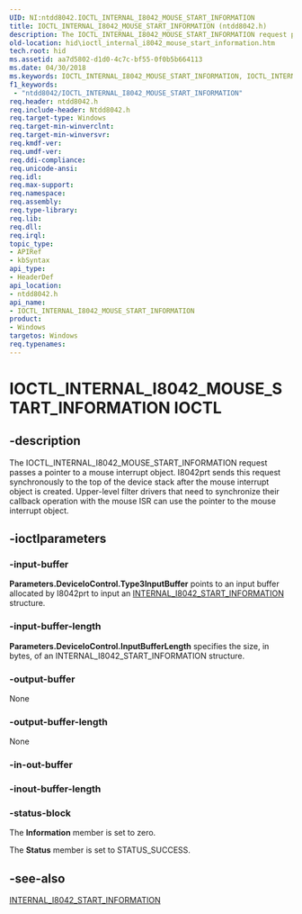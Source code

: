 ```yaml
---
UID: NI:ntdd8042.IOCTL_INTERNAL_I8042_MOUSE_START_INFORMATION
title: IOCTL_INTERNAL_I8042_MOUSE_START_INFORMATION (ntdd8042.h)
description: The IOCTL_INTERNAL_I8042_MOUSE_START_INFORMATION request passes a pointer to a mouse interrupt object.
old-location: hid\ioctl_internal_i8042_mouse_start_information.htm
tech.root: hid
ms.assetid: aa7d5802-d1d0-4c7c-bf55-0f0b5b664113
ms.date: 04/30/2018
ms.keywords: IOCTL_INTERNAL_I8042_MOUSE_START_INFORMATION, IOCTL_INTERNAL_I8042_MOUSE_START_INFORMATION control, IOCTL_INTERNAL_I8042_MOUSE_START_INFORMATION control code [Human Input Devices], hid.ioctl_internal_i8042_mouse_start_information, i8042ref_c4c81870-f104-4979-86e3-03bd376e34ce.xml, ntdd8042/IOCTL_INTERNAL_I8042_MOUSE_START_INFORMATION
f1_keywords:
 - "ntdd8042/IOCTL_INTERNAL_I8042_MOUSE_START_INFORMATION"
req.header: ntdd8042.h
req.include-header: Ntdd8042.h
req.target-type: Windows
req.target-min-winverclnt: 
req.target-min-winversvr: 
req.kmdf-ver: 
req.umdf-ver: 
req.ddi-compliance: 
req.unicode-ansi: 
req.idl: 
req.max-support: 
req.namespace: 
req.assembly: 
req.type-library: 
req.lib: 
req.dll: 
req.irql: 
topic_type:
- APIRef
- kbSyntax
api_type:
- HeaderDef
api_location:
- ntdd8042.h
api_name:
- IOCTL_INTERNAL_I8042_MOUSE_START_INFORMATION
product:
- Windows
targetos: Windows
req.typenames: 
---
```


# IOCTL_INTERNAL_I8042_MOUSE_START_INFORMATION IOCTL


## -description



The IOCTL_INTERNAL_I8042_MOUSE_START_INFORMATION request passes a pointer to a mouse interrupt object. I8042prt sends this request synchronously to the top of the device stack after the mouse interrupt object is created. Upper-level filter drivers that need to synchronize their callback operation with the mouse ISR can use the pointer to the mouse interrupt object.




## -ioctlparameters




### -input-buffer

<b>Parameters.DeviceIoControl.Type3InputBuffer</b> points to an input buffer allocated by I8042prt to input an <a href="https://docs.microsoft.com/windows-hardware/drivers/ddi/ntdd8042/ns-ntdd8042-_internal_i8042_start_information">INTERNAL_I8042_START_INFORMATION</a> structure.


### -input-buffer-length

<b>Parameters.DeviceIoControl.InputBufferLength</b> specifies the size, in bytes, of an INTERNAL_I8042_START_INFORMATION structure.


### -output-buffer

None


### -output-buffer-length

None


### -in-out-buffer








### -inout-buffer-length








### -status-block

The <b>Information</b> member is set to zero. 

The <b>Status</b> member is set to STATUS_SUCCESS.


## -see-also




<a href="https://docs.microsoft.com/windows-hardware/drivers/ddi/ntdd8042/ns-ntdd8042-_internal_i8042_start_information">INTERNAL_I8042_START_INFORMATION</a>
 

 

